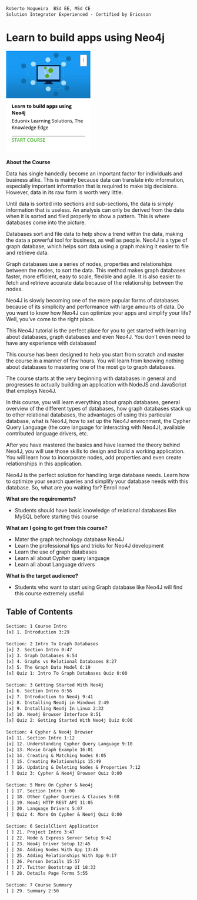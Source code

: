 ```
Roberto Nogueira  BSd EE, MSd CE
Solution Integrator Experienced - Certified by Ericsson
```
# Learn to build apps using Neo4j

![ebook cover](images/ebook_cover.png)

**About the Course**

Data has single handedly become an important factor for individuals and business alike. This is mainly because data can translate into information, especially important information that is required to make big decisions. However, data in its raw form is worth very little.

Until data is sorted into sections and sub-sections, the data is simply information that is useless. An analysis can only be derived from the data when it is sorted and filed properly to show a pattern. This is where databases come into the picture.

Databases sort and file data to help show a trend within the data, making the data a powerful tool for business, as well as people. Neo4J is a type of graph database, which helps sort data using a graph making it easier to file and retrieve data.

Graph databases use a series of nodes, properties and relationships between the nodes, to sort the data. This method makes graph databases faster, more efficient, easy to scale, flexible and agile. It is also easier to fetch and retrieve accurate data because of the relationship between the nodes.

Neo4J is slowly becoming one of the more popular forms of databases because of its simplicity and performance with large amounts of data. Do you want to know how Neo4J can optimize your apps and simplify your life? Well, you’ve come to the right place.

This Neo4J tutorial is the perfect place for you to get started with learning about databases, graph databases and even Neo4J. You don’t even need to have any experience with databases!

This course has been designed to help you start from scratch and master the course in a manner of few hours. You will learn from knowing nothing about databases to mastering one of the most go to graph databases.

The course starts at the very beginning with databases in general and progresses to actually building an application with NodeJS and JavaScript that employs Neo4J.

In this course, you will learn everything about graph databases, general overview of the different types of databases, how graph databases stack up to other relational databases, the advantages of using this particular database, what is Neo4J, how to set up the Neo4J environment, the Cypher Query Language (the core language for interacting with Neo4J), available contributed language drivers, etc.

After you have mastered the basics and have learned the theory behind Neo4J, you will use those skills to design and build a working application. You will learn how to incorporate nodes, add properties and even create relationships in this application.

Neo4J is the perfect solution for handling large database needs. Learn how to optimize your search queries and simplify your database needs with this database. So, what are you waiting for? Enroll now!

**What are the requirements?**

* Students should have basic knowledge of relational databases like MySQL before starting this course

**What am I going to get from this course?**

* Mater the graph technology database Neo4J
* Learn the professional tips and tricks for Neo4J development
* Learn the use of graph databases
* Learn all about Cypher query language
* Learn all about Language drivers

**What is the target audience?**

* Students who want to start using Graph database like Neo4J will find this course extremely useful

## Table of Contents

```
Section: 1 Course Intro
[x] 1. Introduction 3:29

Section: 2 Intro To Graph Databases
[x] 2. Section Intro 0:47
[x] 3. Graph Databases 6:54
[x] 4. Graphs vs Relational Databases 8:27
[x] 5. The Graph Data Model 6:19
[x] Quiz 1: Intro To Graph Databases Quiz 0:00

Section: 3 Getting Started With Neo4j
[x] 6. Section Intro 0:56
[x] 7. Introduction to Neo4j 9:41
[x] 8. Installing Neo4j in Windows 2:49
[x] 9. Installing Neo4j In Linux 2:32
[x] 10. Neo4j Browser Interface 8:51
[x] Quiz 2: Getting Started With Neo4j Quiz 0:00

Section: 4 Cypher & Neo4j Browser
[x] 11. Section Intro 1:12
[x] 12. Understanding Cypher Query Language 9:10
[x] 13. Movie Graph Example 16:01
[x] 14. Creating & Matching Nodes 8:05
[ ] 15. Creating Relationships 15:49
[ ] 16. Updating & Deleting Nodes & Properties 7:12
[ ] Quiz 3: Cypher & Neo4j Browser Quiz 0:00

Section: 5 More On Cypher & Neo4j
[ ] 17. Section Intro 1:00
[ ] 18. Other Cypher Queries & Clauses 9:08
[ ] 19. Neo4j HTTP REST API 11:05
[ ] 20. Language Drivers 5:07
[ ] Quiz 4: More On Cypher & Neo4j Quiz 0:00

Section: 6 SocialClient Application
[ ] 21. Project Intro 3:47
[ ] 22. Node & Express Server Setup 9:42
[ ] 23. Neo4j Driver Setup 12:45
[ ] 24. Adding Nodes With App 13:46
[ ] 25. Adding Relationships With App 9:17
[ ] 26. Person Details 15:57
[ ] 27. Twitter Bootstrap UI 18:33
[ ] 28. Details Page Forms 5:55

Section: 7 Course Summary
[ ] 29. Summary 2:50
```

